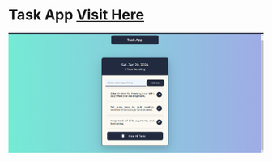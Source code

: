 # Task App [Visit Here](https://abhis-task-app.netlify.app/) 

![Task App Preview](https://github.com/AbhishekSalokhe24/Task-App/blob/main/preview-images/desktop%20view.png)

